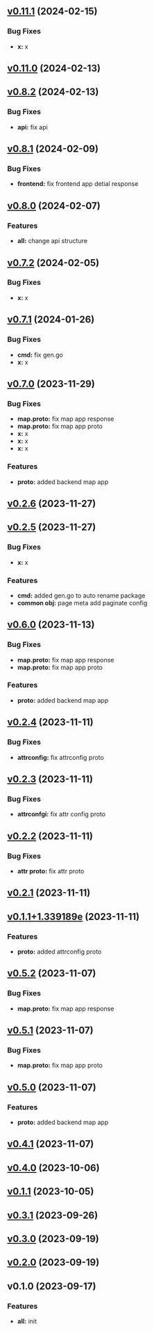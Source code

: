 
<a name="v0.11.1"></a>
## [v0.11.1](https://8.140.161.172/wangsb/wgateway/compare/v0.11.0...v0.11.1) (2024-02-15)

### Bug Fixes

* **x:** x


<a name="v0.11.0"></a>
## [v0.11.0](https://8.140.161.172/wangsb/wgateway/compare/v0.8.2...v0.11.0) (2024-02-13)


<a name="v0.8.2"></a>
## [v0.8.2](https://8.140.161.172/wangsb/wgateway/compare/v0.8.1...v0.8.2) (2024-02-13)

### Bug Fixes

* **api:** fix api


<a name="v0.8.1"></a>
## [v0.8.1](https://8.140.161.172/wangsb/wgateway/compare/v0.8.0...v0.8.1) (2024-02-09)

### Bug Fixes

* **frontend:** fix frontend app detial response


<a name="v0.8.0"></a>
## [v0.8.0](https://8.140.161.172/wangsb/wgateway/compare/v0.7.2...v0.8.0) (2024-02-07)

### Features

* **all:** change api structure


<a name="v0.7.2"></a>
## [v0.7.2](https://8.140.161.172/wangsb/wgateway/compare/v0.7.1...v0.7.2) (2024-02-05)

### Bug Fixes

* **x:** x


<a name="v0.7.1"></a>
## [v0.7.1](https://8.140.161.172/wangsb/wgateway/compare/v0.7.0...v0.7.1) (2024-01-26)

### Bug Fixes

* **cmd:** fix gen.go
* **x:** x


<a name="v0.7.0"></a>
## [v0.7.0](https://8.140.161.172/wangsb/wgateway/compare/v0.2.6...v0.7.0) (2023-11-29)

### Bug Fixes

* **map.proto:** fix map app response
* **map.proto:** fix map app proto
* **x:** x
* **x:** x
* **x:** x

### Features

* **proto:** added backend map app


<a name="v0.2.6"></a>
## [v0.2.6](https://8.140.161.172/wangsb/wgateway/compare/v0.2.5...v0.2.6) (2023-11-27)


<a name="v0.2.5"></a>
## [v0.2.5](https://8.140.161.172/wangsb/wgateway/compare/v0.6.0...v0.2.5) (2023-11-27)

### Bug Fixes

* **x:** x

### Features

* **cmd:** added gen.go to auto rename package
* **common obj:** page meta add paginate config


<a name="v0.6.0"></a>
## [v0.6.0](https://8.140.161.172/wangsb/wgateway/compare/v0.2.4...v0.6.0) (2023-11-13)

### Bug Fixes

* **map.proto:** fix map app response
* **map.proto:** fix map app proto

### Features

* **proto:** added backend map app


<a name="v0.2.4"></a>
## [v0.2.4](https://8.140.161.172/wangsb/wgateway/compare/v0.2.3...v0.2.4) (2023-11-11)

### Bug Fixes

* **attrconfig:** fix attrconfig proto


<a name="v0.2.3"></a>
## [v0.2.3](https://8.140.161.172/wangsb/wgateway/compare/v0.2.2...v0.2.3) (2023-11-11)

### Bug Fixes

* **attrconfgi:** fix attr config proto


<a name="v0.2.2"></a>
## [v0.2.2](https://8.140.161.172/wangsb/wgateway/compare/v0.2.1...v0.2.2) (2023-11-11)

### Bug Fixes

* **attr proto:** fix attr proto


<a name="v0.2.1"></a>
## [v0.2.1](https://8.140.161.172/wangsb/wgateway/compare/v0.1.1+1.339189e...v0.2.1) (2023-11-11)


<a name="v0.1.1+1.339189e"></a>
## [v0.1.1+1.339189e](https://8.140.161.172/wangsb/wgateway/compare/v0.5.2...v0.1.1+1.339189e) (2023-11-11)

### Features

* **proto:** added attrconfig proto


<a name="v0.5.2"></a>
## [v0.5.2](https://8.140.161.172/wangsb/wgateway/compare/v0.5.1...v0.5.2) (2023-11-07)

### Bug Fixes

* **map.proto:** fix map app response


<a name="v0.5.1"></a>
## [v0.5.1](https://8.140.161.172/wangsb/wgateway/compare/v0.5.0...v0.5.1) (2023-11-07)

### Bug Fixes

* **map.proto:** fix map app proto


<a name="v0.5.0"></a>
## [v0.5.0](https://8.140.161.172/wangsb/wgateway/compare/v0.4.1...v0.5.0) (2023-11-07)

### Features

* **proto:** added backend map app


<a name="v0.4.1"></a>
## [v0.4.1](https://8.140.161.172/wangsb/wgateway/compare/v0.4.0...v0.4.1) (2023-11-07)


<a name="v0.4.0"></a>
## [v0.4.0](https://8.140.161.172/wangsb/wgateway/compare/v0.1.1...v0.4.0) (2023-10-06)


<a name="v0.1.1"></a>
## [v0.1.1](https://8.140.161.172/wangsb/wgateway/compare/v0.3.1...v0.1.1) (2023-10-05)


<a name="v0.3.1"></a>
## [v0.3.1](https://8.140.161.172/wangsb/wgateway/compare/v0.3.0...v0.3.1) (2023-09-26)


<a name="v0.3.0"></a>
## [v0.3.0](https://8.140.161.172/wangsb/wgateway/compare/v0.2.0...v0.3.0) (2023-09-19)


<a name="v0.2.0"></a>
## [v0.2.0](https://8.140.161.172/wangsb/wgateway/compare/v0.1.0...v0.2.0) (2023-09-19)


<a name="v0.1.0"></a>
## v0.1.0 (2023-09-17)

### Features

* **all:** init

